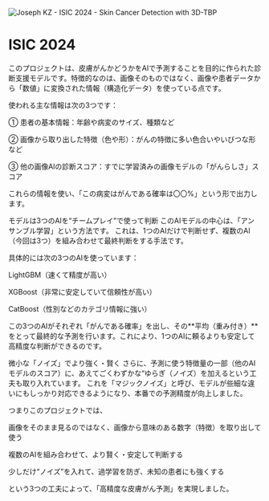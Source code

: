 ![Joseph KZ - ISIC 2024 - Skin Cancer Detection with 3D-TBP](https://github.com/user-attachments/assets/aca05b7d-5998-4e4f-9236-e0301f97afd1)

# ISIC 2024

このプロジェクトは、皮膚がんかどうかをAIで予測することを目的に作られた診断支援モデルです。特徴的なのは、画像そのものではなく、画像や患者データから「数値」に変換された情報（構造化データ）を使っている点です。

使われる主な情報は次の3つです：

① 患者の基本情報：年齢や病変のサイズ、種類など

② 画像から取り出した特徴（色や形）：がんの特徴に多い色合いやいびつな形など

③ 他の画像AIの診断スコア：すでに学習済みの画像モデルの「がんらしさ」スコア

これらの情報を使い、「この病変はがんである確率は〇〇%」という形で出力します。

モデルは3つのAIを“チームプレイ”で使って判断
このAIモデルの中心は、「アンサンブル学習」という方法です。
これは、1つのAIだけで判断せず、複数のAI（今回は3つ）を組み合わせて最終判断をする手法です。

具体的には次の3つのAIを使っています：

LightGBM（速くて精度が高い）

XGBoost（非常に安定していて信頼性が高い）

CatBoost（性別などのカテゴリ情報に強い）

この3つのAIがそれぞれ「がんである確率」を出し、その**平均（重み付き）**をとって最終的な予測を行います。これにより、1つのAIに頼るよりも安定して高精度な判断ができるのです。

微小な「ノイズ」でより強く・賢く
さらに、予測に使う特徴量の一部（他のAIモデルのスコア）に、あえてごくわずかな“ゆらぎ（ノイズ）を加えるという工夫も取り入れています。
これを「マジックノイズ」と呼び、モデルが些細な違いにもしっかり対応できるようになり、本番での予測精度が向上しました。

つまりこのプロジェクトでは、

画像をそのまま見るのではなく、画像から意味のある数字（特徴）を取り出して使う

複数のAIを組み合わせて、より賢く・安定して判断する

少しだけ“ノイズ”を入れて、過学習を防ぎ、未知の患者にも強くする

という3つの工夫によって、「高精度な皮膚がん予測」を実現しました。

